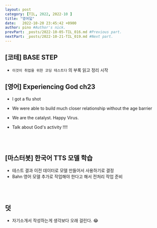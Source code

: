 ```yaml
---
layout: post
category: [TIL, 2022, 2022-10 ]
title: "열여덟"
date:   2022-10-20 23:45:42 +0900
author: pino #Author's nick.
prevPart: _posts/2022-10-05-TIL_016.md #Previous part.
nextPart: _posts/2022-10-21-TIL_019.md #Next part.
---
```


## [코테] BASE STEP

- `이것이 취업을 위한 코딩 테스트다` 의 부록 읽고 정리 시작



## [영어] Experiencing God ch23

-  I got a flu shot
-  We were able to build much closer relationship without the age barrier
-  We are the catalyst. Happy Virus.

- Talk about God's activity !!!!

<br><br>

## [마스터봇] 한국어 TTS 모델 학습

- 테스트 결과 이전 데이터로 모델 만들어서 사용하기로 결정
- Bahn 영어 모델 추가로 작업해야 한다고 해서 전처리 작업 준비


<br><br>

## 덧

- 자기소개서 작성하는게 생각보다 오래 걸린다. 😂

